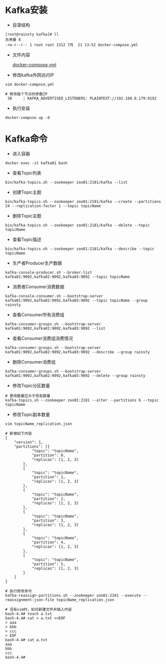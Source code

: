 # Kafka安装

* 目录结构  

``` text
[root@rainsty kafka]# ll
总用量 8
-rw-r--r-- 1 root root 1312 7月  21 13:52 docker-compose.yml
```

* 文件内容  

    [docker-compose.yml](../dockerFile/kafka/docker-compose.yml)

* 修改kafka外网访问IP  

``` text
vim docker-compose.yml

# 修改每个节点的参数IP
 30     ¦ KAFKA_ADVERTISED_LISTENERS: PLAINTEXT://192.168.0.179:9192
```
  
* 执行安装  

``` text
docker-compose up -d
```

# Kafka命令

* 进入容器  

``` text
docker exec -it kafka01 bash
```

* 查看Topic列表  

``` text
bin/kafka-topics.sh --zookeeper zoo01:2181/kafka --list
```

* 创建Topic主题  

``` text
bin/kafka-topics.sh --zookeeper zoo01:2181/kafka --create --partitions 24 --replication-factor 1 --topic topicName
```

* 删除Topic主题  

``` text
bin/kafka-topics.sh --zookeeper zoo01:2181/kafka --delete --topic topicName
```

* 查看Topic描述  

``` text
bin/kafka-topics.sh --zookeeper zoo01:2181/kafka --describe --topic topicName
```

* 生产者Producer生产数据  

``` text
kafka-console-producer.sh --broker-list kafka01:9092,kafka02:9092,kafka03:9092 --topic topicName
```

* 消费者Consumer消费数据  

``` text
kafka-console-consumer.sh --bootstrap-server kafka01:9092,kafka02:9092,kafka03:9092 --topic topicName --group rainsty
```

* 查看Consumer所有消费组  

``` text
kafka-consumer-groups.sh --bootstrap-server kafka01:9092,kafka02:9092,kafka03:9092 --list
```

* 查看Consumer消费组消费情况  

``` text
kafka-consumer-groups.sh --bootstrap-server kafka01:9092,kafka02:9092,kafka03:9092 --describe --group rainsty
```

* 删除Consumer消费组  

``` text
kafka-consumer-groups.sh --bootstrap-server kafka01:9092,kafka02:9092,kafka03:9092 --delete --group rainsty
```

* 修改Topic分区数量  

``` text
# 更改数量应大于现有数量
kafka-topics.sh --zookeeper zoo01:2181 --alter --partitions 6 --topic topicName
```

* 修改Topic副本数量

``` text
vim topicName_replication.json

# 新增如下内容  
{
	"version": 1,
	"partitions": [{
			"topic": "topicName",
			"partition": 0,
			"replicas": [1, 2, 3]
		},
		{
			"topic": "topicName",
			"partition": 1,
			"replicas": [1, 2, 3]
		},
		{
			"topic": "topicName",
			"partition": 2,
			"replicas": [1, 2, 3]
		},
		{
			"topic": "topicName",
			"partition": 3,
			"replicas": [1, 2, 3]
		},
		{
			"topic": "topicName",
			"partition": 4,
			"replicas": [1, 2, 3]
		},
		{
			"topic": "topicName",
			"partition": 5,
			"replicas": [1, 2, 3]
		}
	]
}

# 执行修改命令  
kafka-reassign-partitions.sh --zookeeper zoo01:2181 --execute --reassignment-json-file topicName_replication.json 

# 没有vim时，如何新建文件并插入内容
bash-4.4# touch a.txt
bash-4.4# cat > a.txt <<EOF
> aaa
> bbb
> ccc
> EOF
bash-4.4# cat a.txt
aaa
bbb
ccc
bash-4.4#
```
